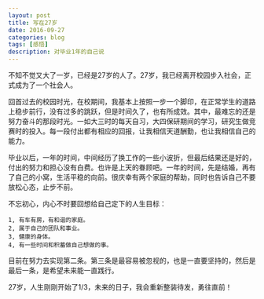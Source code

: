 ```yaml
---
layout: post
title: 写在27岁
date: 2016-09-27
categories: blog
tags: [感悟]
description: 对毕业1年的自己说
---
```


不知不觉又大了一岁，已经是27岁的人了。27岁，我已经离开校园步入社会，正式成为了一个社会人。

回首过去的校园时光，在校期间，我基本上按照一步一个脚印，在正常学生的道路上稳步前行，没有过多的跳跃，但是时间久了，也有所成效。其中，最难忘的还是努力奋斗的那段时光。一如大三时的每天自习，大四保研期间的学习，研究生做竞赛时的投入。每一段付出都有相应的回报，让我相信天道酬勤，也让我相信自己的能力。

毕业以后，一年的时间，中间经历了换工作的一些小波折，但最后结果还是好的，付出的努力和担心没有白费。也许是上天的眷顾吧。一年的时间，先是结婚，再有了自己的小窝，生活平稳的向前。很庆幸有两个家庭的帮助，同时也告诉自己不要放松心态，止步不前。

不忘初心，内心不时要回想给自己定下的人生目标：

	1, 有车有房，有和谐的家庭。
	2, 属于自己的团队和事业。
	3, 健康的身体。
	4, 有一些时间和积蓄做自己想做的事。

目前在努力去实现第二条。第三条是最容易被忽视的，也是一直要坚持的，然后是最后一条，是希望未来能一直践行。

27岁，人生刚刚开始了1/3，未来的日子，我会重新整装待发，勇往直前！
